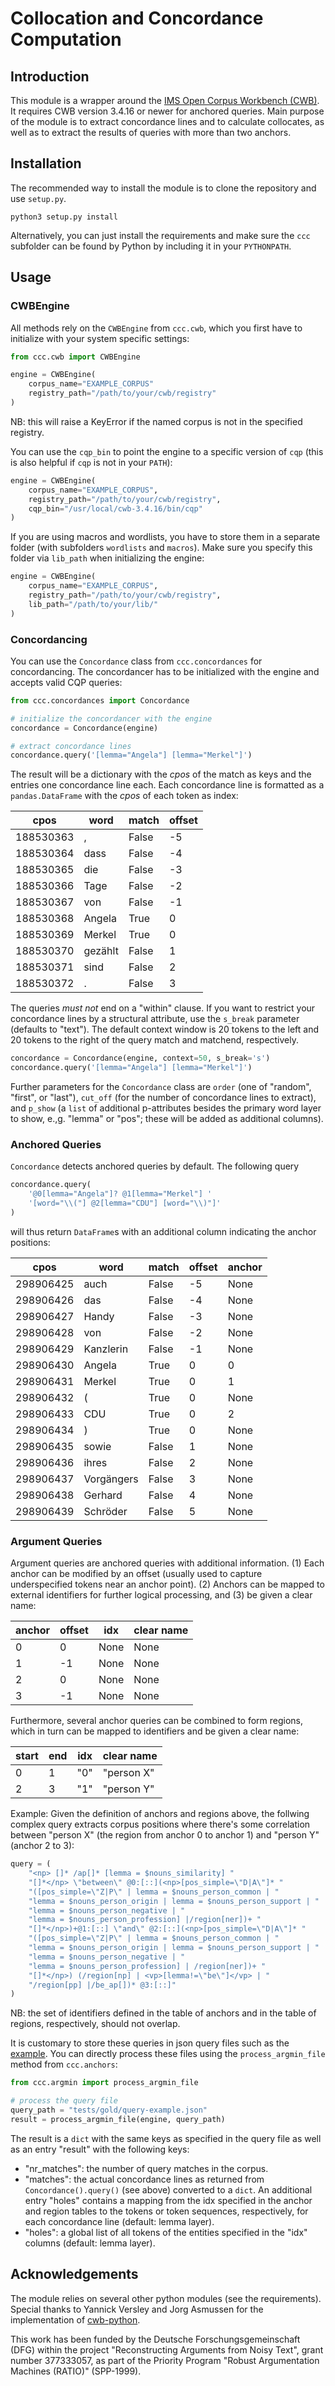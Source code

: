 # Collocation and Concordance Computation #

## Introduction ##
This module is a wrapper around the [IMS Open Corpus Workbench
(CWB)]([http://cwb.sourceforge.net/]).  It requires CWB version 3.4.16
or newer for anchored queries.  Main purpose of the module is to
extract concordance lines and to calculate collocates, as well as to
extract the results of queries with more than two anchors.

## Installation ##
The recommended way to install the module is to clone the repository
and use `setup.py`.

    python3 setup.py install

Alternatively, you can just install the requirements and make sure the
`ccc` subfolder can be found by Python by including it in your
`PYTHONPATH`.


## Usage ##

### CWBEngine
All methods rely on the `CWBEngine` from `ccc.cwb`, which you first
have to initialize with your system specific settings:

```python
from ccc.cwb import CWBEngine

engine = CWBEngine(
	corpus_name="EXAMPLE_CORPUS"
	registry_path="/path/to/your/cwb/registry"
)
```

NB: this will raise a KeyError if the named corpus is not in the
specified registry.

You can use the `cqp_bin` to point the engine to a specific version of
`cqp` (this is also helpful if `cqp` is not in your `PATH`):

```python
engine = CWBEngine(
	corpus_name="EXAMPLE_CORPUS",
	registry_path="/path/to/your/cwb/registry", 
	cqp_bin="/usr/local/cwb-3.4.16/bin/cqp"
)
```

If you are using macros and wordlists, you have to store them in a
separate folder (with subfolders `wordlists` and `macros`).  Make sure
you specify this folder via `lib_path` when initializing the
engine:

```python
engine = CWBEngine(
	corpus_name="EXAMPLE_CORPUS", 
	registry_path="/path/to/your/cwb/registry",
	lib_path="/path/to/your/lib/"
)
```


### Concordancing ###

You can use the `Concordance` class from `ccc.concordances` for
concordancing. The concordancer has to be initialized with the engine
and accepts valid CQP queries:
	
```python
from ccc.concordances import Concordance

# initialize the concordancer with the engine
concordance = Concordance(engine)

# extract concordance lines
concordance.query('[lemma="Angela"] [lemma="Merkel"]')
```

The result will be a dictionary with the _cpos_ of the match as keys
and the entries one concordance line each. Each concordance line is
formatted as a `pandas.DataFrame` with the _cpos_ of each token as
index:

| **cpos**  | word    | match | offset |
|-----------|---------|-------|--------|
| 188530363 | ,       | False | -5     |
| 188530364 | dass    | False | -4     |
| 188530365 | die     | False | -3     |
| 188530366 | Tage    | False | -2     |
| 188530367 | von     | False | -1     |
| 188530368 | Angela  | True  | 0      |
| 188530369 | Merkel  | True  | 0      |
| 188530370 | gezählt | False | 1      |
| 188530371 | sind    | False | 2      |
| 188530372 | .       | False | 3      |

The queries _must not_ end on a "within" clause.  If you want to
restrict your concordance lines by a structural attribute, use the
`s_break` parameter (defaults to "text"). The default context window
is 20 tokens to the left and 20 tokens to the right of the query match
and matchend, respectively.

```python
concordance = Concordance(engine, context=50, s_break='s')
concordance.query('[lemma="Angela"] [lemma="Merkel"]')
```

Further parameters for the `Concordance` class are `order` (one of
"random", "first", or "last"), `cut_off` (for the number of
concordance lines to extract), and `p_show` (a `list` of additional
p-attributes besides the primary word layer to show, e.\,g. "lemma" or
"pos"; these will be added as additional columns).

### Anchored Queries ###

`Concordance` detects anchored queries by default. The following query
```python
concordance.query(
	'@0[lemma="Angela"]? @1[lemma="Merkel"] '
	'[word="\\("] @2[lemma="CDU"] [word="\\)"]'
)
```
will thus return `DataFrame`s with an additional column indicating the
anchor positions:

| **cpos**  | word       | match | offset | anchor |
|-----------|------------|-------|--------|--------|
| 298906425 | auch       | False | -5     | None   |
| 298906426 | das        | False | -4     | None   |
| 298906427 | Handy      | False | -3     | None   |
| 298906428 | von        | False | -2     | None   |
| 298906429 | Kanzlerin  | False | -1     | None   |
| 298906430 | Angela     | True  | 0      | 0      |
| 298906431 | Merkel     | True  | 0      | 1      |
| 298906432 | (          | True  | 0      | None   |
| 298906433 | CDU        | True  | 0      | 2      |
| 298906434 | )          | True  | 0      | None   |
| 298906435 | sowie      | False | 1      | None   |
| 298906436 | ihres      | False | 2      | None   |
| 298906437 | Vorgängers | False | 3      | None   |
| 298906438 | Gerhard    | False | 4      | None   |
| 298906439 | Schröder   | False | 5      | None   |


### Argument Queries
Argument queries are anchored queries with additional information. (1)
Each anchor can be modified by an offset (usually used to capture
underspecified tokens near an anchor point). (2) Anchors can be mapped
to external identifiers for further logical processing, and (3) be
given a clear name:


| anchor | offset | idx  | clear name |
|--------|--------|------|------------|
| 0      | 0      | None | None       |
| 1      | -1     | None | None       |
| 2      | 0      | None | None       |
| 3      | -1     | None | None       |


Furthermore, several anchor queries can be combined to form regions,
which in turn can be mapped to identifiers and be given a clear name:

| start | end | idx | clear name |
|-------|-----|-----|------------|
| 0     | 1   | "0" | "person X" |
| 2     | 3   | "1" | "person Y" |


Example: Given the definition of anchors and regions above, the
follwing complex query extracts corpus positions where there's some
correlation between "person X" (the region from anchor 0 to anchor 1)
and "person Y" (anchor 2 to 3):

```python
query = (
	"<np> []* /ap[]* [lemma = $nouns_similarity] "
	"[]*</np> \"between\" @0:[::](<np>[pos_simple=\"D|A\"]* "
	"([pos_simple=\"Z|P\" | lemma = $nouns_person_common | "
	"lemma = $nouns_person_origin | lemma = $nouns_person_support | "
	"lemma = $nouns_person_negative | "
	"lemma = $nouns_person_profession] |/region[ner])+ "
	"[]*</np>)+@1:[::] \"and\" @2:[::](<np>[pos_simple=\"D|A\"]* "
	"([pos_simple=\"Z|P\" | lemma = $nouns_person_common | "
	"lemma = $nouns_person_origin | lemma = $nouns_person_support | "
	"lemma = $nouns_person_negative | "
	"lemma = $nouns_person_profession] | /region[ner])+ "
	"[]*</np>) (/region[np] | <vp>[lemma!=\"be\"]</vp> | "
	"/region[pp] |/be_ap[])* @3:[::]"
)
```

NB: the set of identifiers defined in the table of anchors and in the
table of regions, respectively, should not overlap.

It is customary to store these queries in json query files such as the
[example](tests/gold/query-example.json). You can directly process
these files using the `process_argmin_file` method from `ccc.anchors`:

```python
from ccc.argmin import process_argmin_file

# process the query file
query_path = "tests/gold/query-example.json"
result = process_argmin_file(engine, query_path)
```

The result is a `dict` with the same keys as specified in the query
file as well as an entry "result" with the following keys:

- "nr_matches": the number of query matches in the corpus.
- "matches": the actual concordance lines as returned from
  `Concordance().query()` (see above) converted to a `dict`. An
  additional entry "holes" contains a mapping from the idx specified
  in the anchor and region tables to the tokens or token sequences,
  respectively, for each concordance line (default: lemma layer).
- "holes": a global list of all tokens of the entities specified in
  the "idx" columns (default: lemma layer).


## Acknowledgements ##
The module relies on several other python modules (see the
requirements).  Special thanks to Yannick Versley and Jorg Asmussen
for the implementation of
[cwb-python](https://pypi.org/project/cwb-python/).

This work has been funded by the Deutsche Forschungsgemeinschaft (DFG)
within the project "Reconstructing Arguments from Noisy Text", grant
number 377333057, as part of the Priority Program "Robust
Argumentation Machines (RATIO)" (SPP-1999).
